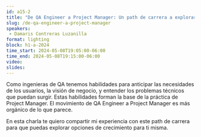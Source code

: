 ```yaml
---
id: a15-2
title: "De QA Engineer a Project Manager: Un path de carrera a explorar"
slug: /de-qa-engineer-a-project-manager
speakers:
 - Damaris Contreras Luzanilla
format: lighting
block: h1-a-2024
time_start: 2024-05-08T19:05:00-06:00
time_end: 2024-05-08T19:15:00-06:00
video:
slides:
---
```


Como ingenieras de QA tenemos habilidades para anticipar las necesidades de los usuarios, la visión de negocio, y entender los problemas técnicos que puedan surgir. Estas habilidades forman la base de la práctica de Project Manager. El movimiento de QA Engineer a Project Manager es más orgánico de lo que parece.

En esta charla te quiero compartir mi experiencia con este path de carrera para que puedas explorar opciones de crecimiento para ti misma.